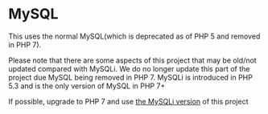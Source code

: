 # MySQL

This uses the normal MySQL(which is deprecated as of PHP 5 and removed in PHP 7).

Please note that there are some aspects of this project that may be old/not updated compared with MySQLi. We do no longer update this part 
of the project due MySQL being removed in PHP 7. MySQLi is introduced in PHP 5.3 and is the only version of MySQL in PHP 7+

If possible, upgrade to PHP 7 and use [the MySQLi version](https://github.com/GamersCave/The-Simplest-ACRA-PHP-SQL-Backend/edit/master/MySQLi/) of this project
